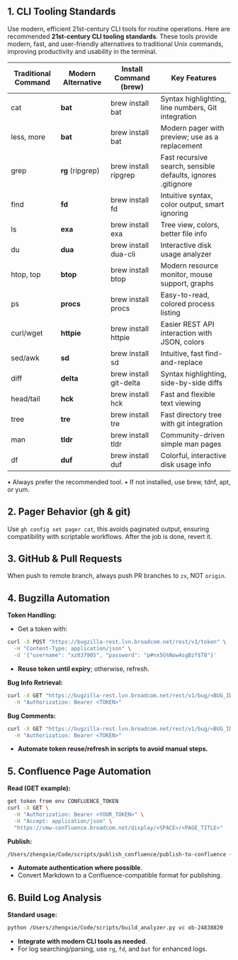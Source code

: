 ## 1. CLI Tooling Standards
Use modern, efficient 21st-century CLI tools for routine operations.
Here are recommended **21st-century CLI tooling standards**. 
These tools provide modern, fast, and user-friendly alternatives to traditional Unix commands,
improving productivity and usability in the terminal.

| Traditional Command | Modern Alternative | Install Command (brew) | Key Features                                                 |
|---------------------|--------------------|------------------------|--------------------------------------------------------------|
| cat                 | **bat**            | brew install bat       | Syntax highlighting, line numbers, Git integration           |
| less, more          | **bat**            | brew install bat       | Modern pager with preview; use as a replacement              |
| grep                | **rg** (ripgrep)   | brew install ripgrep   | Fast recursive search, sensible defaults, ignores .gitignore |
| find                | **fd**             | brew install fd        | Intuitive syntax, color output, smart ignoring               |
| ls                  | **exa**            | brew install exa       | Tree view, colors, better file info                          |
| du                  | **dua**            | brew install dua-cli   | Interactive disk usage analyzer                              |
| htop, top           | **btop**           | brew install btop      | Modern resource monitor, mouse support, graphs               |
| ps                  | **procs**          | brew install procs     | Easy-to-read, colored process listing                        |
| curl/wget           | **httpie**         | brew install httpie    | Easier REST API interaction with JSON, colors                |
| sed/awk             | **sd**             | brew install sd        | Intuitive, fast find-and-replace                             |
| diff                | **delta**          | brew install git-delta | Syntax highlighting, side-by-side diffs                      |
| head/tail           | **hck**            | brew install hck       | Fast and flexible text viewing                               |
| tree                | **tre**            | brew install tre       | Fast directory tree with git integration                     |
| man                 | **tldr**           | brew install tldr      | Community-driven simple man pages                            |
| df                  | **duf**            | brew install duf       | Colorful, interactive disk usage info                        |
•	Always prefer the recommended tool.
•	If not installed, use brew, tdnf, apt, or yum.


## 2. Pager Behavior (gh & git) 
Use `gh config set pager cat`,  this avoids paginated output, ensuring compatibility with scriptable workflows. After the job is done, revert it.

## 3. GitHub & Pull Requests
When push to remote branch, always push PR branches to `zx`, NOT `origin`.

## 4. Bugzilla Automation

**Token Handling:**

- Get a token with:

```sh
curl -X POST "https://bugzilla-rest.lvn.broadcom.net/rest/v1/token" \
  -H "Content-Type: application/json" \
  -d '{"username": "xz037905", "password": "p#nx5G%Now4sgBzf$T8"}'
```
- **Reuse token until expiry**; otherwise, refresh.

**Bug Info Retrieval:**

```sh
curl -X GET "https://bugzilla-rest.lvn.broadcom.net/rest/v1/bug/<BUG_ID>" \
  -H "Authorization: Bearer <TOKEN>"
```

**Bug Comments:**

```sh
curl -X GET "https://bugzilla-rest.lvn.broadcom.net/rest/v1/bug/<BUG_ID>/getcomment" \
  -H "Authorization: Bearer <TOKEN>"
```
- **Automate token reuse/refresh in scripts to avoid manual steps.**

##  5. Confluence Page Automation

**Read (GET example):**

```sh
get token from env CONFLUENCE_TOKEN
curl -X GET \
  -H "Authorization: Bearer <YOUR_TOKEN>" \
  -H "Accept: application/json" \
  "https://vmw-confluence.broadcom.net/display/<SPACE>/<PAGE_TITLE>"
```

**Publish:**

```sh
/Users/zhengxie/Code/scripts/publish_confluence/publish-to-confluence <args>
```
- **Automate authentication where possible**.
- Convert Markdown to a Confluence-compatible format for publishing.

## 6. Build Log Analysis

**Standard usage:**

```sh
python /Users/zhengxie/Code/scripts/build_analyzer.py vc ob-24838820
```
- **Integrate with modern CLI tools as needed**.
- For log searching/parsing, use `rg`, `fd`, and `bat` for enhanced logs.
